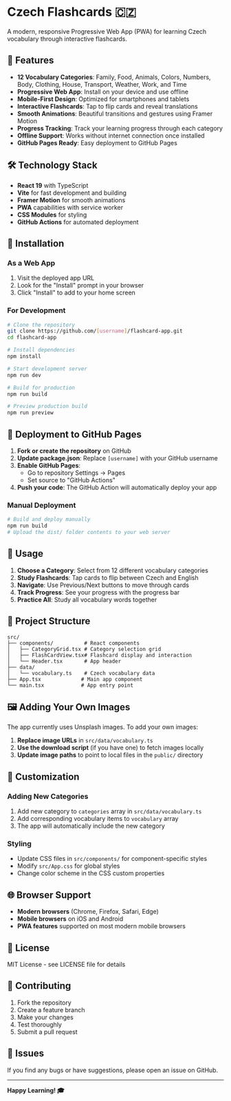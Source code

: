# Czech Flashcards 🇨🇿

A modern, responsive Progressive Web App (PWA) for learning Czech vocabulary through interactive flashcards.

## 🚀 Features

- **12 Vocabulary Categories**: Family, Food, Animals, Colors, Numbers, Body, Clothing, House, Transport, Weather, Work, and Time
- **Progressive Web App**: Install on your device and use offline
- **Mobile-First Design**: Optimized for smartphones and tablets
- **Interactive Flashcards**: Tap to flip cards and reveal translations
- **Smooth Animations**: Beautiful transitions and gestures using Framer Motion
- **Progress Tracking**: Track your learning progress through each category
- **Offline Support**: Works without internet connection once installed
- **GitHub Pages Ready**: Easy deployment to GitHub Pages

## 🛠️ Technology Stack

- **React 19** with TypeScript
- **Vite** for fast development and building
- **Framer Motion** for smooth animations
- **PWA** capabilities with service worker
- **CSS Modules** for styling
- **GitHub Actions** for automated deployment

## 📱 Installation

### As a Web App
1. Visit the deployed app URL
2. Look for the "Install" prompt in your browser
3. Click "Install" to add to your home screen

### For Development
```bash
# Clone the repository
git clone https://github.com/[username]/flashcard-app.git
cd flashcard-app

# Install dependencies
npm install

# Start development server
npm run dev

# Build for production
npm run build

# Preview production build
npm run preview
```

## 🚀 Deployment to GitHub Pages

1. **Fork or create the repository** on GitHub
2. **Update package.json**: Replace `[username]` with your GitHub username
3. **Enable GitHub Pages**:
   - Go to repository Settings → Pages
   - Set source to "GitHub Actions"
4. **Push your code**: The GitHub Action will automatically deploy your app

### Manual Deployment
```bash
# Build and deploy manually
npm run build
# Upload the dist/ folder contents to your web server
```

## 🎯 Usage

1. **Choose a Category**: Select from 12 different vocabulary categories
2. **Study Flashcards**: Tap cards to flip between Czech and English
3. **Navigate**: Use Previous/Next buttons to move through cards
4. **Track Progress**: See your progress with the progress bar
5. **Practice All**: Study all vocabulary words together

## 📂 Project Structure

```
src/
├── components/          # React components
│   ├── CategoryGrid.tsx # Category selection grid
│   ├── FlashCardView.tsx# Flashcard display and interaction
│   └── Header.tsx       # App header
├── data/
│   └── vocabulary.ts    # Czech vocabulary data
├── App.tsx             # Main app component
└── main.tsx            # App entry point
```

## 🖼️ Adding Your Own Images

The app currently uses Unsplash images. To add your own images:

1. **Replace image URLs** in `src/data/vocabulary.ts`
2. **Use the download script** (if you have one) to fetch images locally
3. **Update image paths** to point to local files in the `public/` directory

## 🔧 Customization

### Adding New Categories
1. Add new category to `categories` array in `src/data/vocabulary.ts`
2. Add corresponding vocabulary items to `vocabulary` array
3. The app will automatically include the new category

### Styling
- Update CSS files in `src/components/` for component-specific styles
- Modify `src/App.css` for global styles
- Change color scheme in the CSS custom properties

## 🌐 Browser Support

- **Modern browsers** (Chrome, Firefox, Safari, Edge)
- **Mobile browsers** on iOS and Android
- **PWA features** supported on most modern mobile browsers

## 📝 License

MIT License - see LICENSE file for details

## 🤝 Contributing

1. Fork the repository
2. Create a feature branch
3. Make your changes
4. Test thoroughly
5. Submit a pull request

## 🐛 Issues

If you find any bugs or have suggestions, please open an issue on GitHub.

---

**Happy Learning! 🎓**

